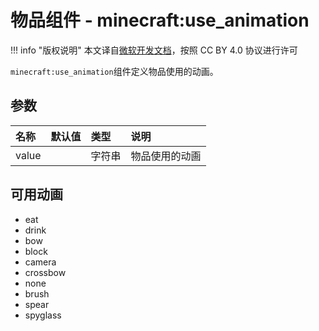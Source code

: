 # 物品组件 - minecraft:use_animation
!!! info "版权说明"
    本文译自[微软开发文档](https://learn.microsoft.com/en-us/minecraft/creator/)，按照 CC BY 4.0 协议进行许可
    
`minecraft:use_animation`组件定义物品使用的动画。

## 参数

| 名称 | 默认值 | 类型 | 说明  |
|:----------|:----------|:----------|:----------|
| value | | 字符串 |  物品使用的动画 |

## 可用动画
- eat
- drink
- bow
- block
- camera
- crossbow
- none
- brush
- spear
- spyglass